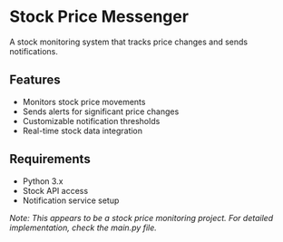 # Stock Price Messenger

A stock monitoring system that tracks price changes and sends notifications.

## Features
- Monitors stock price movements
- Sends alerts for significant price changes
- Customizable notification thresholds
- Real-time stock data integration

## Requirements
- Python 3.x
- Stock API access
- Notification service setup

*Note: This appears to be a stock price monitoring project. For detailed implementation, check the main.py file.*
